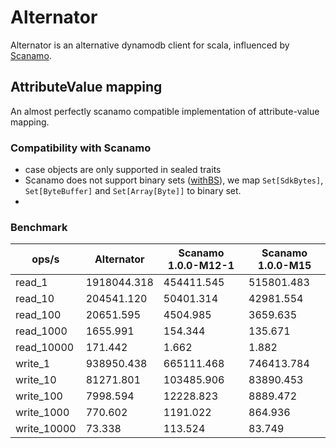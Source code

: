 # Alternator

Alternator is an alternative dynamodb client for scala, influenced by 
[Scanamo](scanamo.org).


## AttributeValue mapping
An almost perfectly scanamo compatible implementation of attribute-value mapping.

### Compatibility with Scanamo
 - case objects are only supported in sealed traits 
 - Scanamo does not support binary sets ([withBS](https://docs.aws.amazon.com/AWSJavaSDK/latest/javadoc/com/amazonaws/services/dynamodbv2/model/AttributeValue.html#withBS-java.nio.ByteBuffer...-)),
    we map `Set[SdkBytes]`, `Set[ByteBuffer]` and `Set[Array[Byte]]` to binary set.
 - 

### Benchmark

ops/s|Alternator|Scanamo 1.0.0-M12-1|Scanamo 1.0.0-M15
---|---|---|---
read_1|1918044.318|454411.545|515801.483
read_10|204541.120|50401.314|42981.554
read_100|20651.595|4504.985|3659.635
read_1000|1655.991|154.344|135.671
read_10000|171.442|1.662|1.882
write_1|938950.438|665111.468|746413.784
write_10|81271.801|103485.906|83890.453
write_100|7998.594|12228.823|8889.472
write_1000|770.602|1191.022|864.936
write_10000|73.338|113.524|83.749
